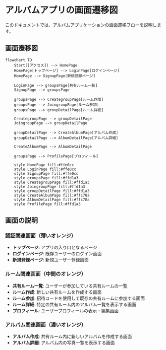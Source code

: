 # アルバムアプリの画面遷移図

このドキュメントでは、アルバムアプリケーションの画面遷移フローを説明します。

## 画面遷移図

```mermaid
flowchart TD
    Start([アクセス]) --> HomePage
    HomePage[トップページ] --> LoginPage[ログインページ]
    HomePage --> SignupPage[新規登録ページ]

    LoginPage --> groupsPage[共有ルーム一覧]
    SignupPage --> groupsPage

    groupsPage --> CreategroupPage[ルーム作成]
    groupsPage --> JoingroupPage[ルーム参加]
    groupsPage --> groupDetailPage[ルーム詳細]

    CreategroupPage --> groupDetailPage
    JoingroupPage --> groupDetailPage

    groupDetailPage --> CreateAlbumPage[アルバム作成]
    groupDetailPage --> AlbumDetailPage[アルバム詳細]

    CreateAlbumPage --> AlbumDetailPage

    groupsPage --> ProfilePage[プロフィール]

    style HomePage fill:#ffe0cc
    style LoginPage fill:#ffe0cc
    style SignupPage fill:#ffe0cc
    style groupsPage fill:#ffd1a3
    style CreategroupPage fill:#ffd1a3
    style JoingroupPage fill:#ffd1a3
    style groupDetailPage fill:#ffd1a3
    style CreateAlbumPage fill:#ffc78a
    style AlbumDetailPage fill:#ffc78a
    style ProfilePage fill:#ffd1a3
```

## 画面の説明

### 認証関連画面（薄いオレンジ）

- **トップページ**: アプリの入り口となるページ
- **ログインページ**: 既存ユーザーのログイン画面
- **新規登録ページ**: 新規ユーザー登録画面

### ルーム関連画面（中間のオレンジ）

- **共有ルーム一覧**: ユーザーが参加している共有ルームの一覧
- **ルーム作成**: 新しい共有ルームを作成する画面
- **ルーム参加**: 招待コードを使用して既存の共有ルームに参加する画面
- **ルーム詳細**: 特定の共有ルーム内のアルバム一覧を表示する画面
- **プロフィール**: ユーザープロフィールの表示・編集画面

### アルバム関連画面（濃いオレンジ）

- **アルバム作成**: 共有ルーム内に新しいアルバムを作成する画面
- **アルバム詳細**: アルバム内の写真一覧を表示する画面
